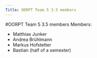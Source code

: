 ```yaml
---
Title: OORPT Team 5 3.5 members
---
```

#OORPT Team 5 3.5 members
Members:

-  Matthias Junker
-  Andrea Brühlmann
-  Markus Hofstetter
-  Bastian (half of a semester)
